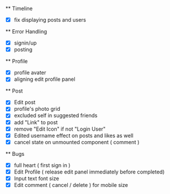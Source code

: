 ** Timeline

*[x] fix displaying posts and users

** Error Handling

*[x] signin/up
*[x] posting

** Profile

*[x] profile avater
*[x] aligning edit profile panel

** Post

*[x] Edit post
*[x] profile's photo grid
*[x] excluded self in suggested friends
*[x] add "Link" to post
*[x] remove "Edit Icon" if not "Login User"
*[x] Edited username effect on posts and likes as well
*[x] cancel state on unmounted component ( comment )

** Bugs

*[x] full heart ( first sign in )
*[x] Edit Profile ( release edit panel immediately before completed)
*[x] Input text font size
*[x] Edit comment ( cancel / delete ) for mobile size 